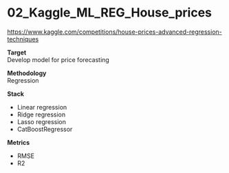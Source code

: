 # 02_Kaggle_ML_REG_House_prices
https://www.kaggle.com/competitions/house-prices-advanced-regression-techniques

**Target**   
Develop model for price forecasting

**Methodology**   
Regression

**Stack**   
- Linear regression
- Ridge regression
- Lasso regression
- CatBoostRegressor

**Metrics**   
- RMSE
- R2
